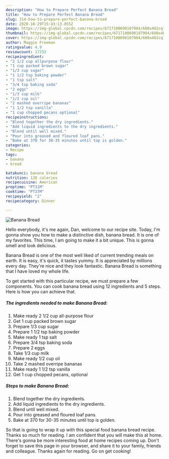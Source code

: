 ```yaml
---
description: "How to Prepare Perfect Banana Bread"
title: "How to Prepare Perfect Banana Bread"
slug: 314-how-to-prepare-perfect-banana-bread
date: 2020-10-29T15:43:13.855Z
image: https://img-global.cpcdn.com/recipes/6717100698107904/680x482cq70/banana-bread-recipe-main-photo.jpg
thumbnail: https://img-global.cpcdn.com/recipes/6717100698107904/680x482cq70/banana-bread-recipe-main-photo.jpg
cover: https://img-global.cpcdn.com/recipes/6717100698107904/680x482cq70/banana-bread-recipe-main-photo.jpg
author: Maggie Freeman
ratingvalue: 4.9
reviewcount: 17232
recipeingredient:
- "2 1/2 cup allpurpose flour"
- "1 cup packed brown sugar"
- "1/3 cup sugar"
- "1 1/2 tsp baking powder"
- "1 tsp salt"
- "3/4 tsp baking soda"
- "2 eggs"
- "1/3 cup milk"
- "1/2 cup oil"
- "2 mashed overripe bananas"
- "1 1/2 tsp vanilla"
- "1 cup chopped pecans optional"
recipeinstructions:
- "Blend together the dry ingredients."
- "Add liquid ingredients to the dry ingredients."
- "Blend until well mixed."
- "Pour into greased and floured loaf pans."
- "Bake at 370 for 30-35 minutes until top is golden."
categories:
- Recipe
tags:
- banana
- bread

katakunci: banana bread 
nutrition: 128 calories
recipecuisine: American
preptime: "PT31M"
cooktime: "PT37M"
recipeyield: "2"
recipecategory: Dinner

---
```



![Banana Bread](https://img-global.cpcdn.com/recipes/6717100698107904/680x482cq70/banana-bread-recipe-main-photo.jpg)

Hello everybody, it's me again, Dan, welcome to our recipe site. Today, I'm gonna show you how to make a distinctive dish, banana bread. It is one of my favorites. This time, I am going to make it a bit unique. This is gonna smell and look delicious.

Banana Bread is one of the most well liked of current trending meals on earth. It is easy, it's quick, it tastes yummy. It is appreciated by millions every day. They're nice and they look fantastic. Banana Bread is something that I have loved my whole life.




To get started with this particular recipe, we must prepare a few components. You can cook banana bread using 12 ingredients and 5 steps. Here is how you can achieve that.

<!--inarticleads1-->

##### The ingredients needed to make Banana Bread:

1. Make ready 2 1/2 cup all-purpose flour
1. Get 1 cup packed brown sugar
1. Prepare 1/3 cup sugar
1. Prepare 1 1/2 tsp baking powder
1. Make ready 1 tsp salt
1. Prepare 3/4 tsp baking soda
1. Prepare 2 eggs
1. Take 1/3 cup milk
1. Make ready 1/2 cup oil
1. Take 2 mashed overripe bananas
1. Make ready 1 1/2 tsp vanilla
1. Get 1 cup chopped pecans, optional




<!--inarticleads2-->

##### Steps to make Banana Bread:

1. Blend together the dry ingredients.
1. Add liquid ingredients to the dry ingredients.
1. Blend until well mixed.
1. Pour into greased and floured loaf pans.
1. Bake at 370 for 30-35 minutes until top is golden.




So that is going to wrap it up with this special food banana bread recipe. Thanks so much for reading. I am confident that you will make this at home. There's gonna be more interesting food at home recipes coming up. Don't forget to save this page in your browser, and share it to your family, friends and colleague. Thanks again for reading. Go on get cooking!

